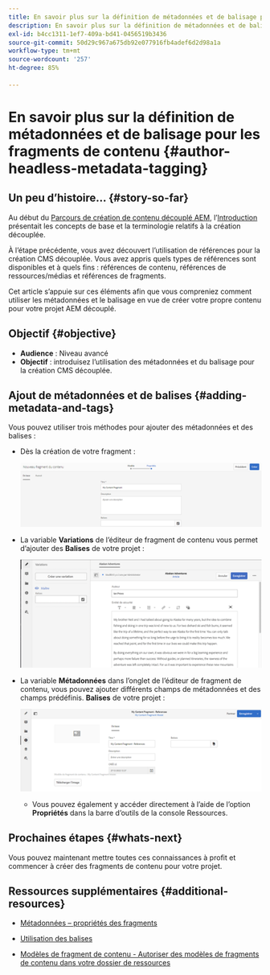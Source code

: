 ```yaml
---
title: En savoir plus sur la définition de métadonnées et de balisage pour les fragments de contenu
description: En savoir plus sur la définition de métadonnées et de balisage pour les fragments de contenu
exl-id: b4cc1311-1ef7-409a-bd41-0456519b3436
source-git-commit: 50d29c967a675db92e077916fb4adef6d2d98a1a
workflow-type: tm+mt
source-wordcount: '257'
ht-degree: 85%

---
```


# En savoir plus sur la définition de métadonnées et de balisage pour les fragments de contenu {#author-headless-metadata-tagging}

## Un peu d’histoire… {#story-so-far}

Au début du [Parcours de création de contenu découplé AEM](overview.md), l’[Introduction](introduction.md) présentait les concepts de base et la terminologie relatifs à la création découplée.

À l’étape précédente, vous avez découvert l’utilisation de références pour la création CMS découplée. Vous avez appris quels types de références sont disponibles et à quels fins : références de contenu, références de ressources/médias et références de fragments.

Cet article s’appuie sur ces éléments afin que vous compreniez comment utiliser les métadonnées et le balisage en vue de créer votre propre contenu pour votre projet AEM découplé.

## Objectif {#objective}

* **Audience** : Niveau avancé
* **Objectif** : introduisez l’utilisation des métadonnées et du balisage pour la création CMS découplée.

## Ajout de métadonnées et de balises {#adding-metadata-and-tags}

Vous pouvez utiliser trois méthodes pour ajouter des métadonnées et des balises :

* Dès la création de votre fragment :

  ![Créer un fragment de contenu – Indiquez le nom](/help/journey-headless/author/assets/headless-journey-author-content-fragment-03.png)

* La variable **Variations** de l’éditeur de fragment de contenu vous permet d’ajouter des **Balises** de votre projet :

  ![Éditeur de fragment de contenu – Alaska Spirits](/help/journey-headless/author/assets/headless-journey-author-content-fragment-05.png)

* La variable **Métadonnées** dans l’onglet de l’éditeur de fragment de contenu, vous pouvez ajouter différents champs de métadonnées et des champs prédéfinis. **Balises** de votre projet :

  ![Éditeur de fragment de contenu – Métadonnées](/help/journey-headless/author/assets/headless-journey-author-metadata-01.png)

   * Vous pouvez également y accéder directement à l’aide de l’option **Propriétés** dans la barre d’outils de la console Ressources.

## Prochaines étapes {#whats-next}

Vous pouvez maintenant mettre toutes ces connaissances à profit et commencer à créer des fragments de contenu pour votre projet.

## Ressources supplémentaires {#additional-resources}

* [Métadonnées – propriétés des fragments](/help/assets/content-fragments/content-fragments-metadata.md)

* [Utilisation des balises](/help/sites-authoring/tags.md)

* [Modèles de fragment de contenu - Autoriser des modèles de fragments de contenu dans votre dossier de ressources](/help/assets/content-fragments/content-fragments-models.md#allowing-content-fragment-models-assets-folder)
